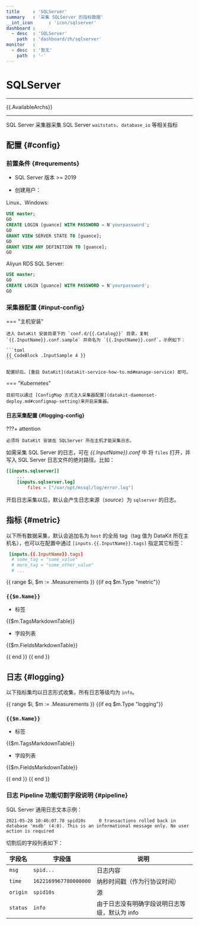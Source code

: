 ```yaml
---
title     : 'SQLServer'
summary   : '采集 SQLServer 的指标数据'
__int_icon      : 'icon/sqlserver'
dashboard :
  - desc  : 'SQLServer'
    path  : 'dashboard/zh/sqlserver'
monitor   :
  - desc  : '暂无'
    path  : '-'
---
```


<!-- markdownlint-disable MD025 -->
# SQLServer
<!-- markdownlint-enable -->

---

{{.AvailableArchs}}

---

SQL Server 采集器采集 SQL Server `waitstats`、`database_io` 等相关指标


## 配置 {#config}

### 前置条件 {#requrements}

- SQL Server 版本 >= 2019

- 创建用户：

Linux、Windows:

```sql
USE master;
GO
CREATE LOGIN [guance] WITH PASSWORD = N'yourpassword';
GO
GRANT VIEW SERVER STATE TO [guance];
GO
GRANT VIEW ANY DEFINITION TO [guance];
GO
```

Aliyun RDS SQL Server:

```sql
USE master;
GO
CREATE LOGIN [guance] WITH PASSWORD = N'yourpassword';
GO
```

### 采集器配置 {#input-config}

<!-- markdownlint-disable MD046 -->
=== "主机安装"

    进入 DataKit 安装目录下的 `conf.d/{{.Catalog}}` 目录，复制 `{{.InputName}}.conf.sample` 并命名为 `{{.InputName}}.conf`。示例如下：
    
    ```toml
    {{ CodeBlock .InputSample 4 }}
    ```
    
    配置好后，[重启 DataKit](datakit-service-how-to.md#manage-service) 即可。

=== "Kubernetes"

    目前可以通过 [ConfigMap 方式注入采集器配置](datakit-daemonset-deploy.md#configmap-setting)来开启采集器。
<!-- markdownlint-enable -->

#### 日志采集配置 {#logging-config}

<!-- markdownlint-disable MD046 -->
???+ attention

    必须将 DataKit 安装在 SQLServer 所在主机才能采集日志。
<!-- markdownlint-enable -->

如需采集 SQL Server 的日志，可在 *{{.InputName}}.conf* 中 将 `files` 打开，并写入 SQL Server 日志文件的绝对路径。比如：

```toml hl_lines="4"
[[inputs.sqlserver]]
    ...
    [inputs.sqlserver.log]
        files = ["/var/opt/mssql/log/error.log"]
```

开启日志采集以后，默认会产生日志来源（*source*）为 `sqlserver` 的日志。

## 指标 {#metric}

以下所有数据采集，默认会追加名为 `host` 的全局 tag（tag 值为 DataKit 所在主机名），也可以在配置中通过 `[inputs.{{.InputName}}.tags]` 指定其它标签：

``` toml
 [inputs.{{.InputName}}.tags]
  # some_tag = "some_value"
  # more_tag = "some_other_value"
  # ...
```

<!-- markdownlint-disable MD024 -->
{{ range $i, $m := .Measurements }}
{{if eq $m.Type "metric"}}
### `{{$m.Name}}`

- 标签

{{$m.TagsMarkdownTable}}

- 字段列表

{{$m.FieldsMarkdownTable}}

{{ end }}
{{ end }}

## 日志 {#logging}

以下指标集均以日志形式收集，所有日志等级均为 `info`。

{{ range $i, $m := .Measurements }}
{{if eq $m.Type "logging"}}
### `{{$m.Name}}`

- 标签

{{$m.TagsMarkdownTable}}

- 字段列表

{{$m.FieldsMarkdownTable}}

{{ end }}
{{ end }}
<!-- markdownlint-enable -->

### 日志 Pipeline 功能切割字段说明 {#pipeline}

SQL Server 通用日志文本示例：

```log
2021-05-28 10:46:07.78 spid10s     0 transactions rolled back in database 'msdb' (4:0). This is an informational message only. No user action is required
```

切割后的字段列表如下：

| 字段名   | 字段值                | 说明                                          |
| ---      | ---                   | ---                                           |
| `msg`    | `spid...`             | 日志内容                                      |
| `time`   | `1622169967780000000` | 纳秒时间戳（作为行协议时间）                  |
| `origin` | `spid10s`             | 源                                            |
| `status` | `info`                | 由于日志没有明确字段说明日志等级，默认为 info |
